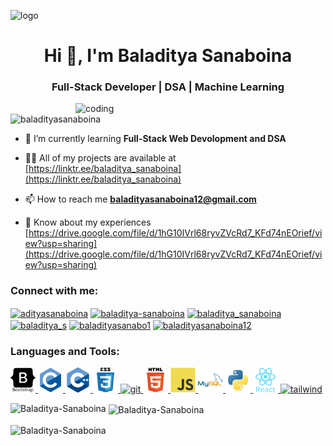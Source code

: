 
![logo](https://github.com/Baladityasanaboina/Baladityasanaboina/blob/main/github2.png)
<h1 align="center">Hi 👋, I'm Baladitya Sanaboina</h1>
<h3 align="center">Full-Stack Developer | DSA | Machine Learning</h3>

<img align="right" alt= "coding" width = "400" src = "https://camo.githubusercontent.com/c1dcb74cc1c1835b1d716f5051499a2814c683c806b15f04b0eba492863703e9/68747470733a2f2f63646e2e6472696262626c652e636f6d2f75736572732f3733303730332f73637265656e73686f74732f363538313234332f6176656e746f2e676966"/>
<p align="left"> <img src="https://komarev.com/ghpvc/?username=baladityasanaboina&label=Profile%20views&color=0e75b6&style=flat" alt="baladityasanaboina" /> </p>

- 🌱 I’m currently learning **Full-Stack Web Devolopment and DSA**

- 👨‍💻 All of my projects are available at [https://linktr.ee/baladitya_sanaboina](https://linktr.ee/baladitya_sanaboina)

- 📫 How to reach me **baladityasanaboina12@gmail.com**

- 📄 Know about my experiences [https://drive.google.com/file/d/1hG10IVrl68ryvZVcRd7_KFd74nEOrief/view?usp=sharing](https://drive.google.com/file/d/1hG10IVrl68ryvZVcRd7_KFd74nEOrief/view?usp=sharing)

<h3 align="left">Connect with me:</h3>
<p align="left">
<a href="https://twitter.com/adityasanaboina" target="blank"><img align="center" src="https://raw.githubusercontent.com/rahuldkjain/github-profile-readme-generator/master/src/images/icons/Social/twitter.svg" alt="adityasanaboina" height="30" width="40" /></a>
<a href="https://linkedin.com/in/baladitya-sanaboina" target="blank"><img align="center" src="https://raw.githubusercontent.com/rahuldkjain/github-profile-readme-generator/master/src/images/icons/Social/linked-in-alt.svg" alt="baladitya-sanaboina" height="30" width="40" /></a>
<a href="https://instagram.com/baladitya_sanaboina" target="blank"><img align="center" src="https://raw.githubusercontent.com/rahuldkjain/github-profile-readme-generator/master/src/images/icons/Social/instagram.svg" alt="baladitya_sanaboina" height="30" width="40" /></a>
<a href="https://www.codechef.com/users/baladitya_s" target="blank"><img align="center" src="https://cdn.jsdelivr.net/npm/simple-icons@3.1.0/icons/codechef.svg" alt="baladitya_s" height="30" width="40" /></a>
<a href="https://www.hackerrank.com/baladityasanabo1" target="blank"><img align="center" src="https://raw.githubusercontent.com/rahuldkjain/github-profile-readme-generator/master/src/images/icons/Social/hackerrank.svg" alt="baladityasanabo1" height="30" width="40" /></a>
<a href="https://www.leetcode.com/baladityasanaboina12" target="blank"><img align="center" src="https://raw.githubusercontent.com/rahuldkjain/github-profile-readme-generator/master/src/images/icons/Social/leet-code.svg" alt="baladityasanaboina12" height="30" width="40" /></a>
</p>

<h3 align="left">Languages and Tools:</h3>
<p align="left"> <a href="https://getbootstrap.com" target="_blank" rel="noreferrer"> <img src="https://raw.githubusercontent.com/devicons/devicon/master/icons/bootstrap/bootstrap-plain-wordmark.svg" alt="bootstrap" width="40" height="40"/> </a> <a href="https://www.cprogramming.com/" target="_blank" rel="noreferrer"> <img src="https://raw.githubusercontent.com/devicons/devicon/master/icons/c/c-original.svg" alt="c" width="40" height="40"/> </a> <a href="https://www.w3schools.com/cpp/" target="_blank" rel="noreferrer"> <img src="https://raw.githubusercontent.com/devicons/devicon/master/icons/cplusplus/cplusplus-original.svg" alt="cplusplus" width="40" height="40"/> </a> <a href="https://www.w3schools.com/css/" target="_blank" rel="noreferrer"> <img src="https://raw.githubusercontent.com/devicons/devicon/master/icons/css3/css3-original-wordmark.svg" alt="css3" width="40" height="40"/> </a> <a href="https://git-scm.com/" target="_blank" rel="noreferrer"> <img src="https://www.vectorlogo.zone/logos/git-scm/git-scm-icon.svg" alt="git" width="40" height="40"/> </a> <a href="https://www.w3.org/html/" target="_blank" rel="noreferrer"> <img src="https://raw.githubusercontent.com/devicons/devicon/master/icons/html5/html5-original-wordmark.svg" alt="html5" width="40" height="40"/> </a> <a href="https://developer.mozilla.org/en-US/docs/Web/JavaScript" target="_blank" rel="noreferrer"> <img src="https://raw.githubusercontent.com/devicons/devicon/master/icons/javascript/javascript-original.svg" alt="javascript" width="40" height="40"/> </a> <a href="https://www.mysql.com/" target="_blank" rel="noreferrer"> <img src="https://raw.githubusercontent.com/devicons/devicon/master/icons/mysql/mysql-original-wordmark.svg" alt="mysql" width="40" height="40"/> </a> <a href="https://www.python.org" target="_blank" rel="noreferrer"> <img src="https://raw.githubusercontent.com/devicons/devicon/master/icons/python/python-original.svg" alt="python" width="40" height="40"/> </a> <a href="https://reactjs.org/" target="_blank" rel="noreferrer"> <img src="https://raw.githubusercontent.com/devicons/devicon/master/icons/react/react-original-wordmark.svg" alt="react" width="40" height="40"/> </a> <a href="https://tailwindcss.com/" target="_blank" rel="noreferrer"> <img src="https://www.vectorlogo.zone/logos/tailwindcss/tailwindcss-icon.svg" alt="tailwind" width="40" height="40"/> </a> </p>

<p><img align="left" src="https://github-readme-stats.vercel.app/api/top-langs?username=Baladitya-Sanaboina&show_icons=true&locale=en&layout=compact" alt="Baladitya-Sanaboina" /></p>

<p>&nbsp;<img align="center" src="https://github-readme-stats.vercel.app/api?username=Baladitya-Sanaboina&show_icons=true&locale=en" alt="Baladitya-Sanaboina" /></p>

<p><img align="center" src="https://github-readme-streak-stats.herokuapp.com/?user=Baladitya-Sanaboina&" alt="Baladitya-Sanaboina" /></p>
